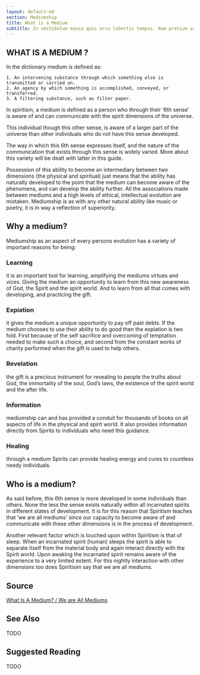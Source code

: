 ```yaml
---
layout: default-md
section: Mediumship
title: What is a Medium
subtitle: In vestibulum massa quis arcu lobortis tempus. Nam pretium arcu in odio vulputate luctus.
---
```


## WHAT IS A MEDIUM ?

In the dictionary medium is defined as:
```
1. An intervening substance through which something else is transmitted or carried on.
2. An agency by which something is accomplished, conveyed, or transferred.
3. A filtering substance, such as filter paper.
```

In spiritism, a medium is defined as a person who through their ‘6th sense’ is aware of and can communicate with the spirit dimensions of the universe.

This individual though this other sense, is aware of a larger part of the universe than other individuals who do not have this sense developed.

The way in which this 6th sense expresses itself, and the nature of the communication that exists through this sense is widely varied. More about this variety will be dealt with latter in this guide.

Possession of this ability to become an intermediary between two dimensions (the physical and spiritual) just means that the ability has naturally developed to the point that the medium can become aware of the phenomena, and can develop the ability further. All the associations made between mediums and a high levels of ethical, intellectual evolution are mistaken. Mediumship is as with any other natural ability like music or poetry, it is in way a reflection of superiority.

## Why a medium?

Mediumship as an aspect of every persons evolution has a variety of important reasons for being:

### Learning
it is an important tool for learning, amplifying the mediums virtues and vices. Giving the medium an opportunity to learn from this new awareness of God, the Spirit and the spirit world. And to learn from all that comes with developing, and practicing the gift.

### Expiation
it gives the medium a unique opportunity to pay off past debts. If the medium chooses to use their ability to do good then the expiation is two fold. First because of the self sacrifice and overcoming of temptation needed to make such a choice, and second from the constant works of charity performed when the gift is used to help others.

### Revelation
the gift is a precious instrument for revealing to people the truths about God, the immortality of the soul, God’s laws, the existence of the spirit world and the after life.

### Information
mediumship can and has provided a conduit for thousands of books on all aspects of life in the physical and spirit world. It also provides information directly from Spirits to individuals who need this guidance.

### Healing
through a medium Spirits can provide healing energy and cures to countless needy individuals.

## Who is a medium?

As said before, this 6th sense is more developed in some individuals than others. None the less the sense exists naturally within all incarnated spirits in different states of development. It is for this reason that Spiritism teaches that ‘we are all mediums’ since our capacity to become aware of and communicate with these other dimensions is in the process of development.

Another relevant factor which is touched upon within Spiritism is that of sleep. When an incarnated spirit (human) sleeps the spirit is able to separate itself from the material body and again interact directly with the Spirit world. Upon awaking the incarnated spirit remains aware of the experience to a very limited extent. For this nightly interaction with other dimensions too does Spiritisim say that we are all mediums. 


## Source
[What Is A Medium? / We are All Mediums](http://www.sgny.org/spiritism-guide/mediumship/a-medium/)

## See Also
TODO


## Suggested Reading
TODO

